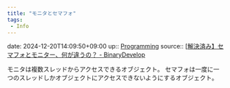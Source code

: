 ```yaml
---
title: "モニタとセマフォ"
tags:
 - Info
---
```


date: 2024-12-20T14:09:50+09:00
up:: [Programming](../Bar/Program/Programming.md)
source:: [[解決済み】セマフォとモニター、何が違うの？ - BinaryDevelop](https://www.binarydevelop.com/article/id-55656)

モニタは複数スレッドからアクセスできるオブジェクト。
セマフォは一度に一つのスレッドしかオブジェクトにアクセスできないようにするオブジェクト。